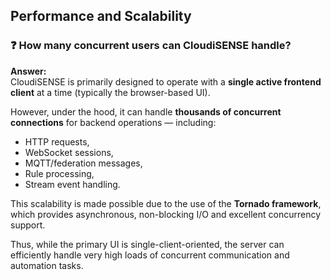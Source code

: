 ## Performance and Scalability

### ❓ How many concurrent users can CloudiSENSE handle?
**Answer:**  
CloudiSENSE is primarily designed to operate with a **single active frontend client** at a time (typically the browser-based UI).

However, under the hood, it can handle **thousands of concurrent connections** for backend operations — including:
- HTTP requests,
- WebSocket sessions,
- MQTT/federation messages,
- Rule processing,
- Stream event handling.

This scalability is made possible due to the use of the **Tornado framework**, which provides asynchronous, non-blocking I/O and excellent concurrency support.

Thus, while the primary UI is single-client-oriented, the server can efficiently handle very high loads of concurrent communication and automation tasks.
